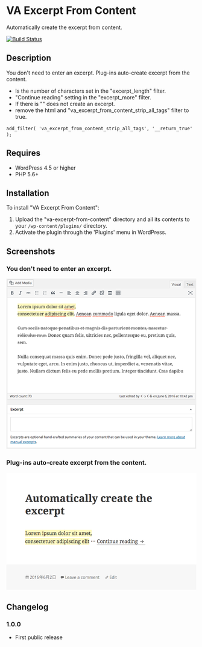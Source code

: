 VA Excerpt From Content
==============================

Automatically create the excerpt from content.

[![Build Status](https://travis-ci.org/visualive/va-excerpt-from-content.svg?branch=master)](https://travis-ci.org/visualive/va-excerpt-from-content)

## Description

You don't need to enter an excerpt. Plug-ins auto-create excerpt from the content.

* Is the number of characters set in the "excerpt_length" filter.
* "Continue reading" setting in the "excerpt_more" filter.
* If there is "<!--more-->" does not create an excerpt.
* remove the html and "va_excerpt_from_content_strip_all_tags" filter to true.

```
add_filter( 'va_excerpt_from_content_strip_all_tags', '__return_true' );
```

## Requires

* WordPress 4.5 or higher
* PHP 5.6+  

## Installation

To install "VA Excerpt From Content":

1. Upload the "va-excerpt-from-content" directory and all its contents to your `/wp-content/plugins/` directory.
2. Activate the plugin through the 'Plugins' menu in WordPress.

## Screenshots

### You don't need to enter an excerpt.
![Post Edit.](./screenshot-1.png)  

### Plug-ins auto-create excerpt from the content.
![Post View.](./screenshot-2.png)  

## Changelog

### 1.0.0
* First public release
